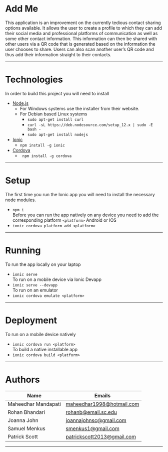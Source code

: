 # Add Me
This application is an improvement on the currently tedious contact sharing options available. It allows the user to create a profile to which they can add their social media and professional platforms of communication as well as some other contact information. This information can then be shared with other users via a QR code that is generated based on the information the user chooses to share. Users can also scan another user’s QR code and thus add their information straight to their contacts.
***
# Technologies
In order to build this project you will need to install  
* [Node.js](https://nodejs.org/en/)
   * For Windows systems use the installer from their website.
   * For Debian based Linux systems
      * ```sudo apt-get install curl```
      * ```curl -sL https://deb.nodesource.com/setup_12.x | sudo -E bash -```
      * ```sudo apt-get install nodejs```
* [Ionic](https://ionicframework.com)
   * ```npm install -g ionic```
* [Cordova](https://cordova.apache.org)
   * ``` npm install -g cordova```
***
# Setup
The first time you run the Ionic app you will need to install the necessary node modules.  
* ```npm i```  
Before you can run the app natively on any device you need to add the corresponding platform ```<platform>``` Android or IOS
* ```ionic cordova platform add <platform>```
***
# Running
To run the app locally on your laptop
* ```ionic serve```  
To run on a mobile device via Ionic Devapp
* ```ionic serve --devapp```  
To run on an emulator
* ```ionic cordova emulate <platform>```
***
# Deployment
To run on a mobile device natively
* ```ionic cordova run <platform>```  
To build a native installable app
* ```ionic cordova build <platform>```
***
# Authors
Name | Emails
---- | ------
Maheedhar Mandapati | maheedhar1998@hotmail.com  
Rohan Bhandari | rohanb@email.sc.edu
Joanna John | joannajohnsc@gmail.com
Samuel Menkus | smenkus1@gmail.com
Patrick Scott | patrickscott2013@gmail.com
***

